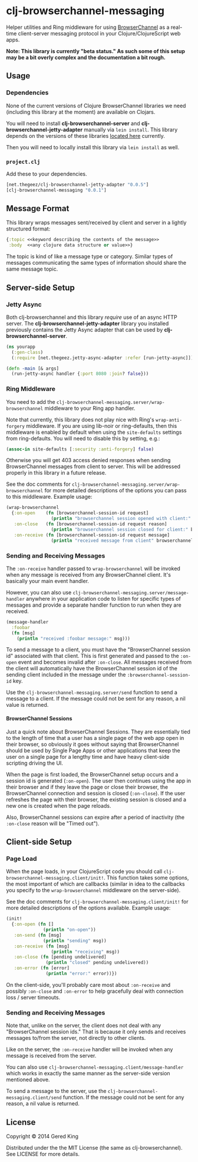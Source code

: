 # clj-browserchannel-messaging

Helper utilities and Ring middleware for using [BrowserChannel](http://thegeez.net/2012/04/03/why_browserchannel.html)
as a real-time client-server messaging protocol in your Clojure/ClojureScript web apps.

**Note: This library is currently "beta status." As such some of this setup may be a bit overly complex
        and the documentation a bit rough.**

## Usage

### Dependencies

None of the current versions of Clojure BrowserChannel libraries we need (including this library at the moment)
are available on Clojars.

You will need to install **clj-browserchannel-server** and **clj-browserchannel-jetty-adapter** manually via 
`lein install`. This library depends on the versions of these libraries 
[located here](https://github.com/gered/clj-browserchannel) currently.

Then you will need to locally install this library via `lein install` as well.

### `project.clj`

Add these to your dependencies.

```clojure
[net.thegeez/clj-browserchannel-jetty-adapter "0.0.5"]
[clj-browserchannel-messaging "0.0.1"]
```

## Message Format

This library wraps messages sent/received by client and server in a lightly structured format:

```clojure
{:topic <<keyword describing the contents of the message>>
 :body  <<any clojure data structure or value>>}
```

The topic is kind of like a message type or category. Similar types of messages communicating the same types of
information should share the same message topic.

## Server-side Setup

### Jetty Async

Both clj-browserchannel and this library _require_ use of an async HTTP server. The 
**clj-browserchannel-jetty-adapter** library you installed previously contains the Jetty Async adapter that can be
used by **clj-browserchannel-server**.

```clojure
(ns yourapp
  (:gen-class)
  (:require [net.thegeez.jetty-async-adapter :refer [run-jetty-async]]))

(defn -main [& args]
  (run-jetty-async handler {:port 8080 :join? false}))
```

### Ring Middleware

You need to add the `clj-browserchannel-messaging.server/wrap-browserchannel` middleware to your Ring app handler.

Note that currently, this library does not play nice with Ring's `wrap-anti-forgery` middleware. If you are using
lib-noir or ring-defaults, then this middleware is enabled by default when using the `site-defaults` settings
from ring-defaults. You will need to disable this by setting, e.g.:

```clojure
(assoc-in site-defaults [:security :anti-forgery] false)
```

Otherwise you will get 403 access denied responses when sending BrowserChannel messages from client to server. This
will be addressed properly in this library in a future release.

See the doc comments for `clj-browserchannel-messaging.server/wrap-browserchannel` for more detailed descriptions
of the options you can pass to this middleware. Example usage:

```clojure
(wrap-browserchannel
  {:on-open    (fn [browserchannel-session-id request]
                 (println "browserchannel session opened with client:" browserchannel-session-id))
   :on-close   (fn [browserchannel-session-id request reason]
                 (println "browserchannel session closed for client:" browserchannel-session-id ", reason:" reason))
   :on-receive (fn [browserchannel-session-id request message]
                 (println "received message from client" browserchannel-session-id ":" message))})
```

### Sending and Receiving Messages

The `:on-receive` handler passed to `wrap-browserchannel` will be invoked when any message is received from any
BrowserChannel client. It's basically your main event handler.

However, you can also use `clj-browserchannel-messaging.server/message-handler` anywhere in your application code
to listen for specific types of messages and provide a separate handler function to run when they are received.

```clojure
(message-handler
  :foobar
  (fn [msg]
    (println "received :foobar message:" msg)))
```

To send a message to a client, you must have the "BrowserChannel session id" associated with that client. This is
first generated and passed to the `:on-open` event and becomes invalid after `:on-close`. All messages received
from the client will automatically have the BrowserChannel session id of the sending client included in the message
under the `:browserchannel-session-id` key.

Use the `clj-browserchannel-messaging.server/send` function to send a message to a client. If the message could not
be sent for any reason, a nil value is returned.

#### BrowserChannel Sessions

Just a quick note about BrowserChannel Sessions. They are essentially tied to the length of time that a user has
a single page of the web app open in their browser, so obviously it goes without saying that BrowserChannel should be
used by Single Page Apps or other applications that keep the user on a single page for a lengthy time and have heavy 
client-side scripting driving the UI.

When the page is first loaded, the BrowserChannel setup occurs and a session id is generated (`:on-open`). The user
then continues using the app in their browser and if they leave the page or close their browser, the BrowserChannel
connection and session is closed (`:on-close`). If the user refreshes the page with their browser, the existing
session is closed and a new one is created when the page reloads.

Also, BrowserChannel sessions can expire after a period of inactivity (the `:on-close` reason will be "Timed out").

## Client-side Setup

### Page Load

When the page loads, in your ClojureScript code you should call `clj-browserchannel-messaging.client/init!`. This
function takes some options, the most important of which are callbacks (similar in idea to the callbacks you specify 
to the `wrap-browserchannel` middleware on the server-side).

See the doc comments for `clj-browserchannel-messaging.client/init!` for more detailed descriptions of the options
available. Example usage:

```clojure
(init!
  {:on-open (fn []
              (println "on-open"))
   :on-send (fn [msg]
              (println "sending" msg))
   :on-receive (fn [msg]
                 (println "receiving" msg))
   :on-close (fn [pending undelivered]
               (println "closed" pending undelivered))
   :on-error (fn [error]
               (println "error:" error))})
```

On the client-side, you'll probably care most about `:on-receive` and possibly `:on-close` and `:on-error` to help
gracefully deal with connection loss / server timeouts.

### Sending and Receiving Messages

Note that, unlike on the server, the client does not deal with any "BrowserChannel session ids." That is because
it only sends and receives messages to/from the server, not directly to other clients.

Like on the server, the `:on-receive` handler will be invoked when any message is received from the server.

You can also use `clj-browserchannel-messaging.client/message-handler` which works in exactly the same manner as the
server-side version mentioned above.

To send a message to the server, use the `clj-browserchannel-messaging.client/send` function. If the message could
not be sent for any reason, a nil value is returned.

## License

Copyright © 2014 Gered King

Distributed under the the MIT License (the same as clj-browserchannel). See LICENSE for more details.
